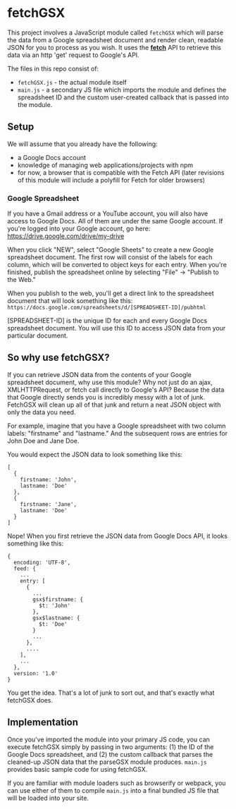 # fetchGSX
This project involves a JavaScript module called `fetchGSX` which will parse the data from a Google spreadsheet document and render clean, readable JSON for you to process as you wish.  It uses the **[fetch](https://developer.mozilla.org/en-US/docs/Web/API/Fetch_API)** API to retrieve this data via an http 'get' request to Google's API.

The files in this repo consist of:

- `fetchGSX.js` - the actual module itself
- `main.js` - a secondary JS file which imports the module and defines the spreadsheet ID and the custom user-created callback that is passed into the module.  

## Setup

We will assume that you already have the following:  
- a Google Docs account
- knowledge of managing web applications/projects with npm
- for now, a browser that is compatible with the Fetch API (later revisions of this module will include a polyfill for Fetch for older browsers)

### Google Spreadsheet

If you have a Gmail address or a YouTube account, you will also have access to Google Docs.  All of them are under the same Google account.
If you're logged into your Google account, go here:  https://drive.google.com/drive/my-drive

When you click "NEW", select "Google Sheets" to create a new Google spreadsheet document.  The first row will consist of the labels for each column, which will be converted to object keys for each entry.  When you're finished, publish the spreadsheet online by selecting "File" -> "Publish to the Web."

When you publish to the web, you'll get a direct link to the spreadsheet document that will look something like this:
`https://docs.google.com/spreadsheets/d/[SPREADSHEET-ID]/pubhtml`

[SPREADSHEET-ID] is the unique ID for each and every Google Docs spreadsheet document.  You will use this ID to access JSON data from your particular document.

## So why use fetchGSX?

If you can retrieve JSON data from the contents of your Google spreadsheet document, why use this module?  Why not just do an ajax, XMLHTTPRequest, or fetch call directly to Google's API?   Because the data that Google directly sends you is incredibly messy with a lot of junk.  FetchGSX will clean up all of that junk and return a neat JSON object with only the data you need.

For example, imagine that you have a Google spreadsheet with two column labels: "firstname" and "lastname."  And the subsequent rows are entries for John Doe and Jane Doe.

You would expect the JSON data to look something like this:
```
[
  {
    firstname: 'John',
    lastname: 'Doe'
  },
  {
    firstname: 'Jane',
    lastname: 'Doe'
  }
]
```
Nope!  When you first retrieve the JSON data from Google Docs API, it looks something like this:
```
{
  encoding: 'UTF-8',
  feed: {
    ...
    entry: [
      {
        ...
        gsx$firstname: {
          $t: 'John'
        },
        gsx$lastname: {
          $t: 'Doe'
        }
        ...
      },
      ....
    ],
    ...
  },
  version: '1.0'
}
```
You get the idea.  That's a lot of junk to sort out, and that's exactly what fetchGSX does.

## Implementation

Once you've imported the module into your primary JS code, you can execute fetchGSX simply by passing in two arguments:  (1) the ID of the Google Docs spreadsheet, and (2) the custom callback that parses the cleaned-up JSON data that the parseGSX module produces.   `main.js` provides basic sample code for using fetchGSX.

If you are familiar with module loaders such as browserify or webpack, you can use either of them to compile `main.js` into a final bundled JS file that will be loaded into your site.
